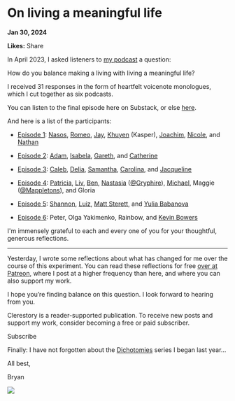 # On living a meaningful life

**Jan 30, 2024**

**Likes:** Share

In April 2023, I asked listeners to [my podcast](https://podfollow.com/bkam) a question:

How do you balance making a living with living a meaningful life?

I received 31 responses in the form of heartfelt voicenote monologues, which I cut together as six podcasts.

You can listen to the final episode here on Substack, or else [here](https://pod.fo/e/2167b0).

And here is a list of the participants:

  * [Episode 1](https://pod.fo/e/178140): [Nasos⁠](https://twitter.com/naspap3), [⁠Romeo⁠](https://twitter.com/RomeoStevens76), [⁠Jay⁠](https://mastodon.social/@jaystephens), [⁠Khuyen⁠](https://twitter.com/GKhuyen) (Kasper), [⁠Joachim⁠](https://twitter.com/JoachimBrackx), [⁠Nicole⁠](https://twitter.com/NicoleBosky), and [⁠Nathan⁠](https://disabled.social/@nathanlovestrees)

  * [Episode 2](https://pod.fo/e/17a81c): [Adam⁠](https://twitter.com/agnbarnett), [⁠Isabela⁠](https://twitter.com/PlayNiceInst), [⁠⁠Gareth⁠](https://www.solve.earth/), and [⁠Catherine⁠](https://twitter.com/chwoodiwiss)

  * [Episode 3](https://pod.fo/e/17df79): [Caleb⁠](https://twitter.com/calebmeredth), [⁠Delia⁠](https://deliaburgess.blog/), [⁠Samantha⁠](https://twitter.com/_samand_), [⁠Carolina⁠](https://instampa.co/), and [⁠Jacqueline⁠](https://mstdn.social/@photovotary)

  * [Episode 4](https://pod.fo/e/183826): [Patricia⁠⁠](https://twitter.com/PHurducas), [⁠⁠Liv⁠⁠](https://twitter.com/LivLabonte), [⁠⁠Ben⁠⁠](https://whiteholeconjectures.substack.com/), [⁠⁠Nastasia⁠⁠](https://www.nastasiagriffioen.com/) ([⁠⁠@Gryphire⁠⁠](https://twitter.com/Gryphire)), [⁠⁠Michael⁠⁠](https://open.spotify.com/show/0yNKPuwzneESxIhInDLlsi?si=c930f588a17a44f3), ⁠⁠Maggie⁠⁠ ([⁠⁠@Mappletons⁠⁠](https://twitter.com/mappletons)), and Gloria

  * [Episode 5](https://pod.fo/e/18db48): [Shannon⁠](https://www.instagram.com/gallikeshan/), [⁠Luiz⁠](https://open.spotify.com/artist/5sI0uPyW8EiDH1pOilCEmM), [⁠Matt Sterett⁠](https://twitter.com/matthewsterett), and [⁠Yulia Babanova](https://yuliababanova.com/)

  * [Episode 6](https://pod.fo/e/2167b0): Peter, Olga Yakimenko, Rainbow, and [⁠Kevin Bowers](https://www.youtube.com/watch?v=y9hRsEB2foM)




I'm immensely grateful to each and every one of you for your thoughtful, generous reflections.

* * *

Yesterday, I wrote some reflections about what has changed for me over the course of this experiment. You can read these reflections for free [over at Patreon](https://www.patreon.com/posts/final-episode-of-97227869?utm_medium=clipboard_copy&utm_source=copyLink&utm_campaign=postshare_creator&utm_content=join_link), where I post at a higher frequency than here, and where you can also support my work.

I hope you’re finding balance on this question. I look forward to hearing from you.

Clerestory is a reader-supported publication. To receive new posts and support my work, consider becoming a free or paid subscriber.

Subscribe

Finally: I have not forgotten about the [Dichotomies](https://bryankam.substack.com/p/dichotomies-ii) series I began last year…

All best,

Bryan

[![](https://substackcdn.com/image/fetch/w_1456,c_limit,f_auto,q_auto:good,fl_progressive:steep/https%3A%2F%2Fsubstack-post-media.s3.amazonaws.com%2Fpublic%2Fimages%2F44149f09-70de-4760-88bc-bc9bf0ae41aa_600x600.jpeg)](https://pod.fo/e/2167b0)
